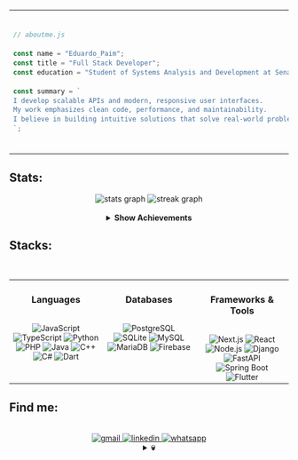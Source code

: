



<table>
  <tr>
    <td>

```js
// aboutme.js

const name = "Eduardo_Paim";
const title = "Full Stack Developer";
const education = "Student of Systems Analysis and Development at Senac RS";

const summary = `
I develop scalable APIs and modern, responsive user interfaces.
My work emphasizes clean code, performance, and maintainability.
I believe in building intuitive solutions that solve real-world problems.
`;

```
</td> 
<td> 
<img height="250" src="berserk-guts-red.gif" /> </td> </tr> </table> 

<h2 align="left">Stats: </h2>



<div align="center">
  <img src="https://github-readme-stats.vercel.app/api?username=Edu-2de&hide_title=true&hide_rank=false&show_icons=true&include_all_commits=true&count_private=true&disable_animations=false&theme=transparent&locale=en&hide_border=true&bg_color=151515&title_color=ff3c3c&text_color=ffffff&icon_color=ff3c3c&order=1" height="150" alt="stats graph"/> 
  <img src="https://streak-stats.demolab.com?user=Edu-2de&locale=en&mode=daily&theme=dark&hide_border=true&border_radius=10&background=151515&ring=ff3c3c&fire=ff3c3c&currStreakNum=ffffff&currStreakLabel=ff3c3c&sideNums=ffffff&sideLabels=ff3c3c&dates=ffffff&order=3" height="150" alt="streak graph"  /><br><br>

  <details>
    <summary><strong>Show Achievements</strong></summary><br>
    <img src="https://github-profile-trophy.vercel.app/?username=Edu-2de&theme=dark&title=MultiLanguage,Commits,Issues,PullRequest,Stars,Repositories,Followers,Experience&no-bg=true&margin-w=10&margin-h=15&title_color=ff3c3c" alt="Achievements" />
  </details>
</div>


<div align="center">

  <h2 align="left" style="width: 100%;">Stacks:</h2>
  <br/>

<table>
  <tr>
    <td align="center" valign="top" width="33%">
      <h3>Languages</h3>
      <br>
      <img src="https://img.shields.io/badge/JavaScript-4b4b4b?style=for-the-badge&logo=javascript&logoColor=fff" alt="JavaScript" />
      <img src="https://img.shields.io/badge/TypeScript-4b4b4b?style=for-the-badge&logo=typescript&logoColor=fff" alt="TypeScript" />
      <img src="https://img.shields.io/badge/Python-4b4b4b?style=for-the-badge&logo=python&logoColor=fff" alt="Python" />
      <img src="https://img.shields.io/badge/PHP-4b4b4b?style=for-the-badge&logo=php&logoColor=fff" alt="PHP" />
      <img src="https://img.shields.io/badge/Java-4b4b4b?style=for-the-badge&logo=openjdk&logoColor=fff" alt="Java" />
      <img src="https://img.shields.io/badge/C++-4b4b4b?style=for-the-badge&logo=c%2b%2b&logoColor=fff" alt="C++" />
      <img src="https://img.shields.io/badge/C%23-4b4b4b?style=for-the-badge&logo=dotnet&logoColor=fff" alt="C#" />
      <img src="https://img.shields.io/badge/Dart-4b4b4b?style=for-the-badge&logo=dart&logoColor=fff" alt="Dart" />
    </td>
    <td align="center" valign="top" width="33%">
      <h3>Databases</h3>
      <br>
      <img src="https://img.shields.io/badge/PostgreSQL-222?style=for-the-badge&logo=postgresql&logoColor=fff" alt="PostgreSQL" />
      <img src="https://img.shields.io/badge/SQLite-222?style=for-the-badge&logo=sqlite&logoColor=fff" alt="SQLite" />
      <img src="https://img.shields.io/badge/MySQL-222?style=for-the-badge&logo=mysql&logoColor=fff" alt="MySQL" />
      <img src="https://img.shields.io/badge/MariaDB-222?style=for-the-badge&logo=mariadb&logoColor=fff" alt="MariaDB" />
      <img src="https://img.shields.io/badge/Firebase-222?style=for-the-badge&logo=firebase&logoColor=fff" alt="Firebase" />
    </td>
    <td align="center" valign="top" width="33%">
      <h3>Frameworks & Tools</h3>
      <br>
      <img src="https://img.shields.io/badge/Next.js-4b4b4b?style=for-the-badge&logo=next.js&logoColor=fff" alt="Next.js" />
      <img src="https://img.shields.io/badge/React-4b4b4b?style=for-the-badge&logo=react&logoColor=fff" alt="React" />
      <img src="https://img.shields.io/badge/Node.js-4b4b4b?style=for-the-badge&logo=node.js&logoColor=fff" alt="Node.js" />
      <img src="https://img.shields.io/badge/Django-4b4b4b?style=for-the-badge&logo=django&logoColor=fff" alt="Django" />
      <img src="https://img.shields.io/badge/FastAPI-4b4b4b?style=for-the-badge&logo=fastapi&logoColor=fff" alt="FastAPI" />
      <img src="https://img.shields.io/badge/SpringBoot-4b4b4b?style=for-the-badge&logo=springboot&logoColor=fff" alt="Spring Boot" />
      <img src="https://img.shields.io/badge/Flutter-4b4b4b?style=for-the-badge&logo=flutter&logoColor=fff" alt="Flutter" />
    </td>
  </tr>
</table>

</div>




<h2 align="left">Find me: </h2>
<br>


<div align="center">

  <!-- Contact Badges -->
  <a href="mailto:edupaim1712@gmail.com" target="_blank">
    <img src="https://img.shields.io/static/v1?message=Gmail&logo=gmail&label=&color=D14836&logoColor=white&style=for-the-badge" alt="gmail" />
  </a>
  <a href="https://www.linkedin.com/in/eduardo-paim-a89685341/" target="_blank">
    <img src="https://img.shields.io/static/v1?message=LinkedIn&logo=linkedin&label=&color=0077B5&logoColor=white&style=for-the-badge" alt="linkedin" />
  </a>
  <a href="https://wa.me/5551992009287" target="_blank">
    <img src="https://img.shields.io/static/v1?message=Whatsapp&logo=whatsapp&label=&color=25D366&logoColor=white&style=for-the-badge" alt="whatsapp" />
  </a>
</div>

<div align="center">

  <details>
    <summary><b>💀</b></summary>
    <br>
    <img src="berserk-skeletons.gif" height="180" alt="berserk skeletons gif" />
  </details>

</div>
      
  
</div>




